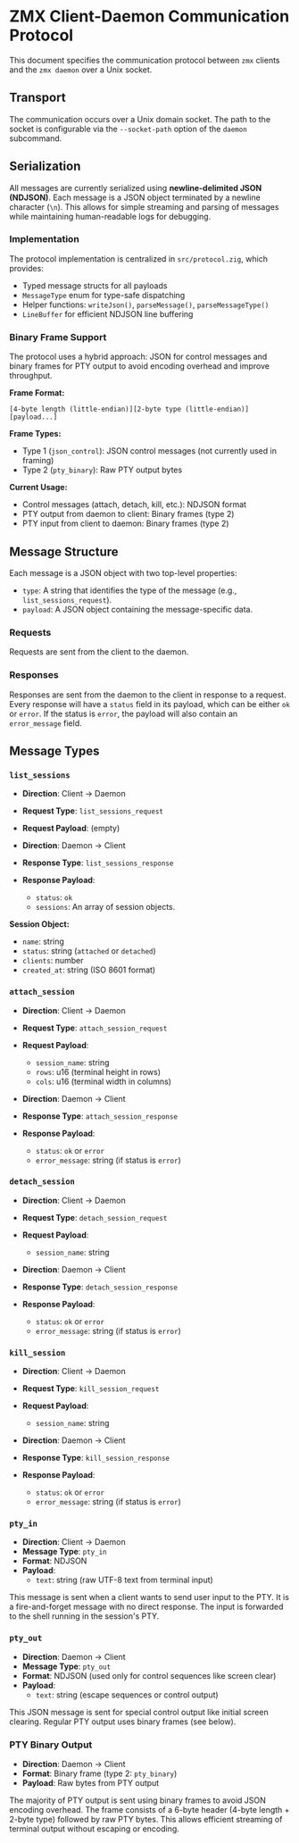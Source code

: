 # ZMX Client-Daemon Communication Protocol

This document specifies the communication protocol between `zmx` clients and the `zmx daemon` over a Unix socket.

## Transport

The communication occurs over a Unix domain socket. The path to the socket is configurable via the `--socket-path` option of the `daemon` subcommand.

## Serialization

All messages are currently serialized using **newline-delimited JSON (NDJSON)**. Each message is a JSON object terminated by a newline character (`\n`). This allows for simple streaming and parsing of messages while maintaining human-readable logs for debugging.

### Implementation

The protocol implementation is centralized in `src/protocol.zig`, which provides:

- Typed message structs for all payloads
- `MessageType` enum for type-safe dispatching
- Helper functions: `writeJson()`, `parseMessage()`, `parseMessageType()`
- `LineBuffer` for efficient NDJSON line buffering

### Binary Frame Support

The protocol uses a hybrid approach: JSON for control messages and binary frames for PTY output to avoid encoding overhead and improve throughput.

**Frame Format:**

```
[4-byte length (little-endian)][2-byte type (little-endian)][payload...]
```

**Frame Types:**

- Type 1 (`json_control`): JSON control messages (not currently used in framing)
- Type 2 (`pty_binary`): Raw PTY output bytes

**Current Usage:**

- Control messages (attach, detach, kill, etc.): NDJSON format
- PTY output from daemon to client: Binary frames (type 2)
- PTY input from client to daemon: Binary frames (type 2)

## Message Structure

Each message is a JSON object with two top-level properties:

- `type`: A string that identifies the type of the message (e.g., `list_sessions_request`).
- `payload`: A JSON object containing the message-specific data.

### Requests

Requests are sent from the client to the daemon.

### Responses

Responses are sent from the daemon to the client in response to a request. Every response will have a `status` field in its payload, which can be either `ok` or `error`. If the status is `error`, the payload will also contain an `error_message` field.

## Message Types

### `list_sessions`

- **Direction**: Client -> Daemon

- **Request Type**: `list_sessions_request`

- **Request Payload**: (empty)

- **Direction**: Daemon -> Client

- **Response Type**: `list_sessions_response`

- **Response Payload**:

  - `status`: `ok`
  - `sessions`: An array of session objects.

**Session Object:**

- `name`: string
- `status`: string (`attached` or `detached`)
- `clients`: number
- `created_at`: string (ISO 8601 format)

### `attach_session`

- **Direction**: Client -> Daemon

- **Request Type**: `attach_session_request`

- **Request Payload**:

  - `session_name`: string
  - `rows`: u16 (terminal height in rows)
  - `cols`: u16 (terminal width in columns)

- **Direction**: Daemon -> Client

- **Response Type**: `attach_session_response`

- **Response Payload**:

  - `status`: `ok` or `error`
  - `error_message`: string (if status is `error`)

### `detach_session`

- **Direction**: Client -> Daemon

- **Request Type**: `detach_session_request`

- **Request Payload**:

  - `session_name`: string

- **Direction**: Daemon -> Client

- **Response Type**: `detach_session_response`

- **Response Payload**:

  - `status`: `ok` or `error`
  - `error_message`: string (if status is `error`)

### `kill_session`

- **Direction**: Client -> Daemon

- **Request Type**: `kill_session_request`

- **Request Payload**:

  - `session_name`: string

- **Direction**: Daemon -> Client

- **Response Type**: `kill_session_response`

- **Response Payload**:

  - `status`: `ok` or `error`
  - `error_message`: string (if status is `error`)

### `pty_in`

- **Direction**: Client -> Daemon
- **Message Type**: `pty_in`
- **Format**: NDJSON
- **Payload**:
  - `text`: string (raw UTF-8 text from terminal input)

This message is sent when a client wants to send user input to the PTY. It is a fire-and-forget message with no direct response. The input is forwarded to the shell running in the session's PTY.

### `pty_out`

- **Direction**: Daemon -> Client
- **Message Type**: `pty_out`
- **Format**: NDJSON (used only for control sequences like screen clear)
- **Payload**:
  - `text`: string (escape sequences or control output)

This JSON message is sent for special control output like initial screen clearing. Regular PTY output uses binary frames (see below).

### PTY Binary Output

- **Direction**: Daemon -> Client
- **Format**: Binary frame (type 2: `pty_binary`)
- **Payload**: Raw bytes from PTY output

The majority of PTY output is sent using binary frames to avoid JSON encoding overhead. The frame consists of a 6-byte header (4-byte length + 2-byte type) followed by raw PTY bytes. This allows efficient streaming of terminal output without escaping or encoding.
